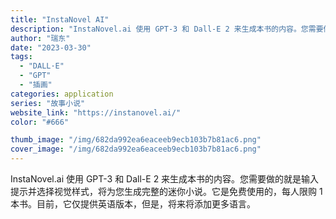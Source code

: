 ```yaml
---
title: "InstaNovel AI"
description: "InstaNovel.ai 使用 GPT-3 和 Dall-E 2 来生成本书的内容。您需要做的就是输入提示并选择视觉样"
author: "瑞东"
date: "2023-03-30"
tags:
  - "DALL·E"
  - "GPT"
  - "插画"
categories: application
series: "故事小说"
website_link: "https://instanovel.ai/"
color: "#666"

thumb_image: "/img/682da992ea6eaceeb9ecb103b7b81ac6.png"
cover_image: "/img/682da992ea6eaceeb9ecb103b7b81ac6.png"
---
```


InstaNovel.ai 使用 GPT-3 和 Dall-E 2 来生成本书的内容。您需要做的就是输入提示并选择视觉样式，将为您生成完整的迷你小说。它是免费使用的，每人限购 1 本书。目前，它仅提供英语版本，但是，将来将添加更多语言。